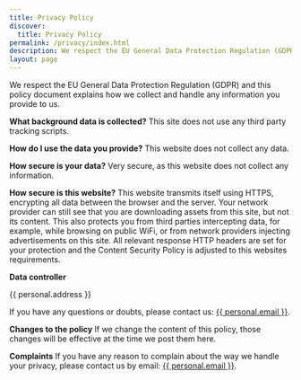 ```yaml
---
title: Privacy Policy
discover:
  title: Privacy Policy
permalink: /privacy/index.html
description: We respect the EU General Data Protection Regulation (GDPR). This policy document explains how We collect and handle any information you provide to us.
layout: page
---
```


We respect the EU General Data Protection Regulation (GDPR) and this policy document explains how we collect and handle any information you provide to us.

**What background data is collected?**
This site does not use any third party tracking scripts.

**How do I use the data you provide?**
This website does not collect any data.

**How secure is your data?**
Very secure, as this website does not collect any information.

**How secure is this website?**
This website transmits itself using HTTPS, encrypting all data between the browser and the server. Your network provider can still see that you are downloading assets from this site, but not its content. This also protects you from third parties intercepting data, for example, while browsing on public WiFi, or from network providers injecting advertisements on this site. All relevant response HTTP headers are set for your protection and the Content Security Policy is adjusted to this websites requirements.

**Data controller**

{{ personal.address }}

If you have any questions or doubts, please contact us: <a href="mailto:{{ personal.email }}">{{ personal.email }}</a>.

**Changes to the policy**
If we change the content of this policy, those changes will be effective at the time we post them here.

**Complaints**
If you have any reason to complain about the way we handle your privacy, please contact us by email: <a href="mailto:{{ personal.email }}">{{ personal.email }}</a>.

